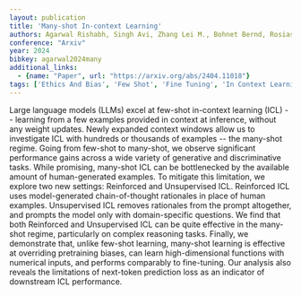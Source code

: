 ```yaml
---
layout: publication
title: 'Many-shot In-context Learning'
authors: Agarwal Rishabh, Singh Avi, Zhang Lei M., Bohnet Bernd, Rosias Luis, Chan Stephanie, Zhang Biao, Anand Ankesh, Abbas Zaheer, Nova Azade, Co-reyes John D., Chu Eric, Behbahani Feryal, Faust Aleksandra, Larochelle Hugo
conference: "Arxiv"
year: 2024
bibkey: agarwal2024many
additional_links:
  - {name: "Paper", url: "https://arxiv.org/abs/2404.11018"}
tags: ['Ethics And Bias', 'Few Shot', 'Fine Tuning', 'In Context Learning', 'Pretraining Methods', 'Prompting', 'Reinforcement Learning', 'Training Techniques']
---
```

Large language models (LLMs) excel at few-shot in-context learning (ICL) --
learning from a few examples provided in context at inference, without any
weight updates. Newly expanded context windows allow us to investigate ICL with
hundreds or thousands of examples -- the many-shot regime. Going from few-shot
to many-shot, we observe significant performance gains across a wide variety of
generative and discriminative tasks. While promising, many-shot ICL can be
bottlenecked by the available amount of human-generated examples. To mitigate
this limitation, we explore two new settings: Reinforced and Unsupervised ICL.
Reinforced ICL uses model-generated chain-of-thought rationales in place of
human examples. Unsupervised ICL removes rationales from the prompt altogether,
and prompts the model only with domain-specific questions. We find that both
Reinforced and Unsupervised ICL can be quite effective in the many-shot regime,
particularly on complex reasoning tasks. Finally, we demonstrate that, unlike
few-shot learning, many-shot learning is effective at overriding pretraining
biases, can learn high-dimensional functions with numerical inputs, and
performs comparably to fine-tuning. Our analysis also reveals the limitations
of next-token prediction loss as an indicator of downstream ICL performance.
